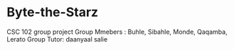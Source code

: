 # Byte-the-Starz
CSC 102 group project
Group Mmebers : Buhle, Sibahle, Monde, Qaqamba, Lerato
Group Tutor:  daanyaal salie	


